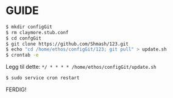 # GUIDE
```bash
$ mkdir configGit
$ rm claymore.stub.conf
$ cd confgGit
$ git clone https://github.com/Shmash/123.git
$ echo "cd /home/ethos/configGit/123; git pull" > update.sh
$ crontab -e
```
Legg til dette:
`*/ * * * * /home/ethos/configGit/update.sh`

```bash
$ sudo service cron restart
```

FERDIG!
